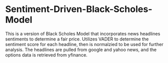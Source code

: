 # Sentiment-Driven-Black-Scholes-Model
This is a version of Black Scholes Model that incorporates news headlines sentiments to determine a fair price.
Utilizes VADER to determine the sentiment score for each headline, then is normalzied to be used for further analysis.
The headlines are pulled from google and yahoo news, and the options data is retrieved from yfinance.
